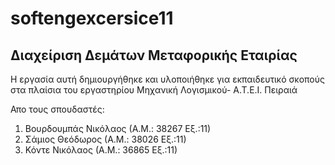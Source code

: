 softengexcersice11
==================

Διαχείριση Δεμάτων Μεταφορικής Εταιρίας
---------------------------------------

Η εργασία αυτή δημιουργήθηκε και υλοποιήθηκε για 
εκπαιδευτικό σκοπούς στα πλαίσια του εργαστηρίου 
Μηχανική Λογισμικού- Α.Τ.Ε.Ι. Πειραιά

Απο τους σπουδαστές:

1. Βουρδουμπάς Νικόλαος (Α.Μ.: 38267 Εξ.:11)
2. Σάμιος Θεόδωρος (Α.Μ.: 38026 Εξ.:11)
3. Κόντε Νικόλαος (Α.Μ.: 36865 Εξ.:11)
